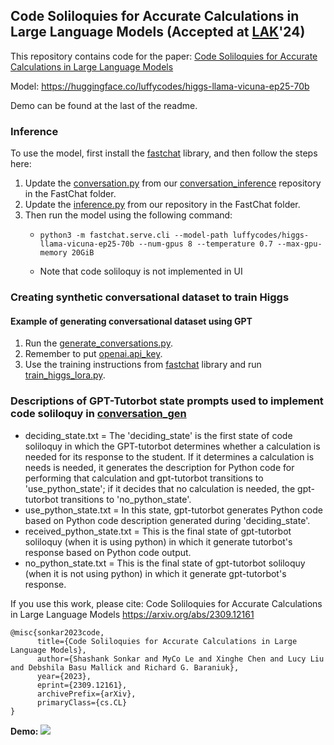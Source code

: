 ## Code Soliloquies for Accurate Calculations in Large Language Models (Accepted at [LAK](https://www.solaresearch.org/events/lak/lak24/)'24)

This repository contains code for the paper: [Code Soliloquies for Accurate Calculations in Large Language Models](https://arxiv.org/abs/2309.12161)

Model: https://huggingface.co/luffycodes/higgs-llama-vicuna-ep25-70b

Demo can be found at the last of the readme.

### Inference
To use the model, first install the [fastchat](https://github.com/lm-sys/FastChat/) library, and then follow the steps here:
1. Update the [conversation.py](https://github.com/lm-sys/FastChat/blob/main/fastchat/conversation.py) from our [conversation_inference](https://github.com/luffycodes/Tutorbot-Spock-Phys/blob/main/fastchat/conversation_inference.py) repository in the FastChat folder.
2. Update the [inference.py](https://github.com/luffycodes/Tutorbot-Spock-Phys/blob/main/fastchat/inference.py) from our repository in the FastChat folder.
3. Then run the model using the following command:
      - ```
        python3 -m fastchat.serve.cli --model-path luffycodes/higgs-llama-vicuna-ep25-70b --num-gpus 8 --temperature 0.7 --max-gpu-memory 20GiB
        ```
      - Note that code soliloquy is not implemented in UI

### Creating synthetic conversational dataset to train Higgs
#### Example of generating conversational dataset using GPT
1. Run the [generate_conversations.py](https://github.com/luffycodes/Tutorbot-Spock-Phys/blob/main/prompts/conversation_gen/generate_conversations.py).
2. Remember to put [openai.api_key](https://github.com/luffycodes/Tutorbot-Spock-Phys/blob/main/prompts/conversation_gen/generate_conversations.py#L14).
3. Use the training instructions from [fastchat](https://github.com/lm-sys/FastChat/) library and run [train_higgs_lora.py](https://github.com/luffycodes/Tutorbot-Spock-Phys/blob/main/fastchat/train_higgs_lora.py).

### Descriptions of GPT-Tutorbot state prompts used to implement code soliloquy in [conversation_gen](https://github.com/luffycodes/Tutorbot-Spock-Phys/tree/main/prompts/conversation_gen)

- deciding_state.txt = The 'deciding_state' is the first state of code soliloquy in which the GPT-tutorbot determines whether a calculation is needed for its response to the student. If it determines a calculation is needs is needed, it generates the description for Python code for performing that calculation and gpt-tutorbot transitions to 'use_python_state'; if it decides that no calculation is needed, the gpt-tutorbot transitions to 'no_python_state'.
- use_python_state.txt = In this state, gpt-tutorbot generates Python code based on Python code description generated during 'deciding_state'.
- received_python_state.txt = This is the final state of gpt-tutorbot soliloquy (when it is using python) in which it generate tutorbot's response based on Python code output.
- no_python_state.txt = This is the final state of gpt-tutorbot soliloquy (when it is not using python) in which it generate gpt-tutorbot's response.



If you use this work, please cite:
Code Soliloquies for Accurate Calculations in Large Language Models
https://arxiv.org/abs/2309.12161
```
@misc{sonkar2023code,
      title={Code Soliloquies for Accurate Calculations in Large Language Models}, 
      author={Shashank Sonkar and MyCo Le and Xinghe Chen and Lucy Liu and Debshila Basu Mallick and Richard G. Baraniuk},
      year={2023},
      eprint={2309.12161},
      archivePrefix={arXiv},
      primaryClass={cs.CL}
}
```

**Demo:**
![](https://github.com/luffycodes/Tutorbot-Spock-Phys/blob/main/higgs-demo.gif)

